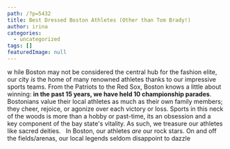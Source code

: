 ```yaml
---
path: /?p=5432
title: Best Dressed Boston Athletes (Other than Tom Brady!)
author: irina
categories: 
  - uncategorized
tags: []
featuredImage: null
---
```

w hile Boston may not be considered the central hub for the fashion elite, our city _is_ the home of many renowned athletes thanks to our impressive sports teams. From the Patriots to the Red Sox, Boston knows a little about winning: **in the past 15 years, we have held 10 championship parades**. Bostonians value their local athletes as much as their own family members; they cheer, rejoice, or agonize over each victory or loss. Sports in this neck of the woods is more than a hobby or past-time, its an obsession and a key component of the bay state's vitality. As such, we treasure our athletes like sacred deities.   In Boston, our athletes _are_ our rock stars. On and off the fields/arenas, our local legends seldom disappoint to dazzle